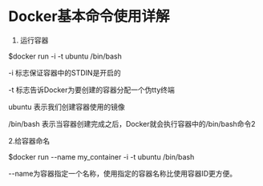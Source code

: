 # Docker基本命令使用详解

1. 运行容器

$docker run -i -t ubuntu /bin/bash

-i 标志保证容器中的STDIN是开启的

-t 标志告诉Docker为要创建的容器分配一个伪tty终端

ubuntu 表示我们创建容器使用的镜像

/bin/bash 表示当容器创建完成之后，Docker就会执行容器中的/bin/bash命令2

2.给容器命名

$docker run --name my\_container  -i -t ubuntu /bin/bash

--name为容器指定一个名称，使用指定的容器名称比使用容器ID更方便。

